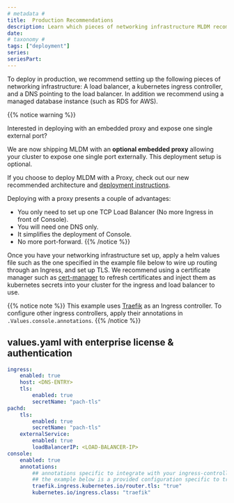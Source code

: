 ```yaml
---
# metadata # 
title:  Production Recommendations 
description: Learn which pieces of networking infrastructure MLDM recommends setting up for production use. 
date: 
# taxonomy #
tags: ["deployment"]
series:
seriesPart:
--- 
```


To deploy in production, we recommend setting up the following pieces of networking infrastructure: A load balancer, a kubernetes ingress controller, and a DNS pointing to the load balancer. In addition we recommend using a managed database instance (such as RDS for AWS). 

{{% notice warning %}}

Interested in deploying with an embedded proxy and expose one single external port?

We are now shipping MLDM with an **optional embedded proxy** 
allowing your cluster to expose one single port externally. This deployment setup is optional.

If you choose to deploy MLDM with a Proxy, check out our new recommended architecture and [deployment instructions](../deploy-w-proxy/). 

Deploying with a proxy presents a couple of advantages:

- You only need to set up one TCP Load Balancer (No more Ingress in front of Console).
- You will need one DNS only.
- It simplifies the deployment of Console.
- No more port-forward.
{{% /notice %}}

Once you have your networking infrastructure set up, apply a helm values file such as the one specified in the example file below to wire up routing through an Ingress, and set up TLS. We recommend using a certificate manager such as [cert-manager](https://cert-manager.io/docs/) to refresh certificates and inject them as kubernetes secrets into your cluster for the ingress and load balancer to use.

{{% notice note %}}
This example uses [Traefik](../ingress/pach-ui-ingress/) as an Ingress controller. To configure other ingress controllers, apply their annotations in `.Values.console.annotations`.
{{% /notice %}}

##  values.yaml with enterprise license &  authentication

```yaml
ingress:
    enabled: true
    host: <DNS-ENTRY>
    tls:
        enabled: true
        secretName: "pach-tls"
pachd:
    tls:
        enabled: true
        secretName: "pach-tls"
    externalService:
        enabled: true
        loadBalancerIP: <LOAD-BALANCER-IP>
console:
    enabled: true
    annotations:
        ## annotations specific to integrate with your ingress-controller
        ## the example below is a provided configuration specific to traefik as an ingress-controller
        traefik.ingress.kubernetes.io/router.tls: "true"
        kubernetes.io/ingress.class: "traefik"
```




